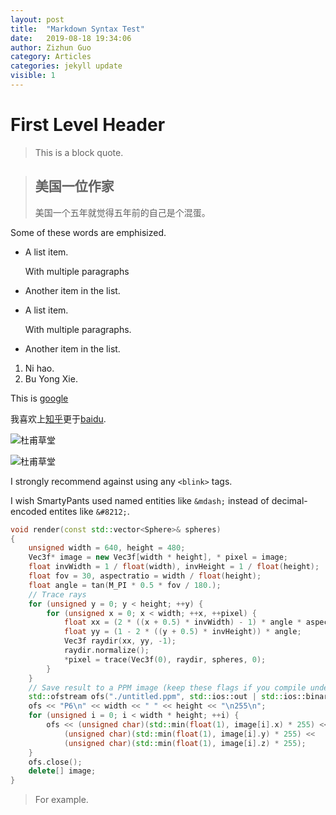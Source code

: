 ```yaml
---
layout: post
title:  "Markdown Syntax Test"
date:   2019-08-18 19:34:06
author: Zizhun Guo
category: Articles
categories: jekyll update
visible: 1
---
```


# First Level Header

>This is a block quote.

> ## 美国一位作家
> 美国一个五年就觉得五年前的自己是个混蛋。
> 

Some of these words are emphisized.


- A list item.
   
    With multiple paragraphs

- Another item in the list.
    
<ul>
    <li>
        <p>A list item.</p>
        <p>With multiple paragraphs.</p>
    </li>
    <li>
        <p>Another item in the list.</p>
    </li>
</ul>

1. Ni hao.
2. Bu Yong Xie.

This is [google](https://google.com "Click it for further search")

<!-- Blank line space is important to denote. -->
我喜欢上[知乎][1]更于[baidu][2].

[1]:https://zhihu.com/ "知乎"
[2]:https://baidu.com/ "Baidu"

![杜甫草堂](https://pbs.twimg.com/profile_images/1053055123193122816/IUwo6l_Q_400x400.jpg)

![杜甫草堂]({{site.url}}/assets/img-bg/caotang1.jpg)

I strongly recommend against using any `<blink>` tags.

I wish SmartyPants used named entities like `&mdash;`
instead of decimal-encoded entites like `&#8212;`.

```cpp
void render(const std::vector<Sphere>& spheres)
{
    unsigned width = 640, height = 480;
    Vec3f* image = new Vec3f[width * height], * pixel = image;
    float invWidth = 1 / float(width), invHeight = 1 / float(height);
    float fov = 30, aspectratio = width / float(height);
    float angle = tan(M_PI * 0.5 * fov / 180.);
    // Trace rays
    for (unsigned y = 0; y < height; ++y) {
        for (unsigned x = 0; x < width; ++x, ++pixel) {
            float xx = (2 * ((x + 0.5) * invWidth) - 1) * angle * aspectratio;
            float yy = (1 - 2 * ((y + 0.5) * invHeight)) * angle;
            Vec3f raydir(xx, yy, -1);
            raydir.normalize();
            *pixel = trace(Vec3f(0), raydir, spheres, 0);
        }
    }
    // Save result to a PPM image (keep these flags if you compile under Windows)
    std::ofstream ofs("./untitled.ppm", std::ios::out | std::ios::binary);
    ofs << "P6\n" << width << " " << height << "\n255\n";
    for (unsigned i = 0; i < width * height; ++i) {
        ofs << (unsigned char)(std::min(float(1), image[i].x) * 255) <<
            (unsigned char)(std::min(float(1), image[i].y) * 255) <<
            (unsigned char)(std::min(float(1), image[i].z) * 255);
    }
    ofs.close();
    delete[] image;
}
```

<blockquote>
    <p>For example.</p>
</blockquote>



